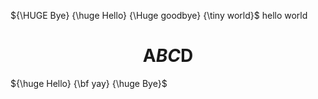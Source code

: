  ${\HUGE Bye} {\huge Hello} {\Huge goodbye} {\tiny world}$ hello world

# $$\text{A} BC \text{D}$$

${\huge Hello} {\bf yay} {\huge Bye}$

